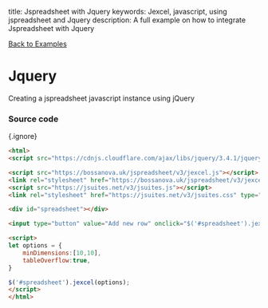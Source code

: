 title: Jspreadsheet with Jquery
keywords: Jexcel, javascript, using jspreadsheet and Jquery
description: A full example on how to integrate Jspreadsheet with Jquery

[Back to Examples](/jspreadsheet/v3/examples "Back to the examples section")

# Jquery

Creating a jspreadsheet javascript instance using jQuery

### Source code

{.ignore}
```html
<html>
<script src="https://cdnjs.cloudflare.com/ajax/libs/jquery/3.4.1/jquery.min.js"></script>

<script src="https://bossanova.uk/jspreadsheet/v3/jexcel.js"></script>
<link rel="stylesheet" href="https://bossanova.uk/jspreadsheet/v3/jexcel.css" type="text/css" />
<script src="https://jsuites.net/v3/jsuites.js"></script>
<link rel="stylesheet" href="https://jsuites.net/v3/jsuites.css" type="text/css" />

<div id="spreadsheet"></div>

<input type="button" value="Add new row" onclick="$('#spreadsheet').jexcel('insertRow')" />

<script>
let options = {
    minDimensions:[10,10],
    tableOverflow:true,
}

$('#spreadsheet').jexcel(options); 
</script>
</html>
```

